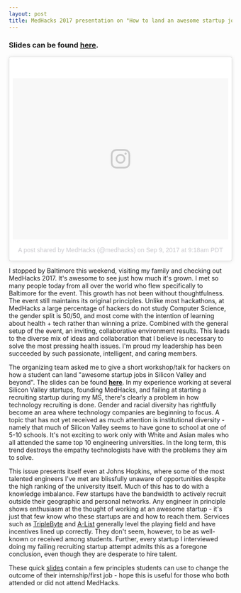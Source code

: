 ```yaml
---
layout: post
title: MedHacks 2017 presentation on "How to land an awesome startup job"
---
```


### Slides can be found **[here](http://ronboger.me/startupMedhacks)**.

<blockquote class="instagram-media" data-instgrm-version="7" style=" background:#FFF; border:0; border-radius:3px; box-shadow:0 0 1px 0 rgba(0,0,0,0.5),0 1px 10px 0 rgba(0,0,0,0.15); margin: 1px; max-width:658px; padding:0; width:99.375%; width:-webkit-calc(100% - 2px); width:calc(100% - 2px);"><div style="padding:8px;"> <div style=" background:#F8F8F8; line-height:0; margin-top:40px; padding:37.5% 0; text-align:center; width:100%;"> <div style=" background:url(data:image/png;base64,iVBORw0KGgoAAAANSUhEUgAAACwAAAAsCAMAAAApWqozAAAABGdBTUEAALGPC/xhBQAAAAFzUkdCAK7OHOkAAAAMUExURczMzPf399fX1+bm5mzY9AMAAADiSURBVDjLvZXbEsMgCES5/P8/t9FuRVCRmU73JWlzosgSIIZURCjo/ad+EQJJB4Hv8BFt+IDpQoCx1wjOSBFhh2XssxEIYn3ulI/6MNReE07UIWJEv8UEOWDS88LY97kqyTliJKKtuYBbruAyVh5wOHiXmpi5we58Ek028czwyuQdLKPG1Bkb4NnM+VeAnfHqn1k4+GPT6uGQcvu2h2OVuIf/gWUFyy8OWEpdyZSa3aVCqpVoVvzZZ2VTnn2wU8qzVjDDetO90GSy9mVLqtgYSy231MxrY6I2gGqjrTY0L8fxCxfCBbhWrsYYAAAAAElFTkSuQmCC); display:block; height:44px; margin:0 auto -44px; position:relative; top:-22px; width:44px;"></div></div><p style=" color:#c9c8cd; font-family:Arial,sans-serif; font-size:14px; line-height:17px; margin-bottom:0; margin-top:8px; overflow:hidden; padding:8px 0 7px; text-align:center; text-overflow:ellipsis; white-space:nowrap;"><a href="https://www.instagram.com/p/BY06Jefg9BO/" style=" color:#c9c8cd; font-family:Arial,sans-serif; font-size:14px; font-style:normal; font-weight:normal; line-height:17px; text-decoration:none;" target="_blank">A post shared by MedHacks (@medhacks)</a> on <time style=" font-family:Arial,sans-serif; font-size:14px; line-height:17px;" datetime="2017-09-09T16:18:19+00:00">Sep 9, 2017 at 9:18am PDT</time></p></div></blockquote> <script async defer src="//platform.instagram.com/en_US/embeds.js"></script>

I stopped by Baltimore this weekend, visiting my family and checking out MedHacks 2017. It's awesome to see just how much it's grown. I met so many people today from all over the world who flew specifically to Baltimore for the event. This growth has not been without thoughtfulness. The event still maintains its original principles. Unlike most hackathons, at MedHacks a large percentage of hackers do not study Computer Science, the gender split is 50/50, and most come with the intention of learning about health + tech rather than winning a prize. Combined with the general setup of the event, an inviting, collaborative environment results. This leads to the diverse mix of ideas and collaboration that I believe is necessary to solve the most pressing health issues. I'm proud my leadership has been succeeded by such passionate, intelligent, and caring members.

The organizing team asked me to give a short workshop/talk for hackers on how a student can land "awesome startup jobs in Silicon Valley and beyond". The slides can be found **[here](http://ronboger.me/startupMedhacks)**. In my experience working at several Silicon Valley startups, founding MedHacks, and failing at starting a recruiting startup during my MS, there's clearly a problem in how technology recruiting is done. Gender and racial diversity has rightfully become an area where technology companies are beginning to focus. A topic that has not yet received as much attention is institutional diversity - namely that much of Silicon Valley seems to have gone to school at one of 5-10 schools. It's not exciting to work only with White and Asian males who all attended the same top 10 engineering universities. In the long term, this trend destroys the empathy technologists have with the problems they aim to solve.

This issue presents itself even at Johns Hopkins, where some of the most talented engineers I've met are blissfully unaware of opportunities despite the high ranking of the university itself. Much of this has to do with a knowledge imbalance. Few startups have the bandwidth to actively recruit outside their geographic and personal networks. Any engineer in principle shows enthusiasm at the thought of working at an awesome startup - it's just that few know who these startups are and how to reach them. Services such as [TripleByte](https://triplebyte.com/iv/ZPzsYcs/cp) and [A-List](https://alist.co/candidates/refer/18267) generally level the playing field and have incentives lined up correctly. They don't seem, however, to be as well-known or received among students. Further, every startup I interviewed doing my failing recruiting startup attempt admits this as a foregone conclusion, even though they are desperate to hire talent. 

These quick [slides](http://ronboger.me/startupMedhacks) contain a few principles students can use to change the outcome of their internship/first job - hope this is useful for those who both attended or did not attend MedHacks.
